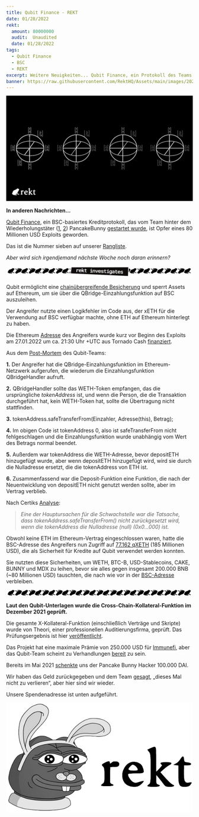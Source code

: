 ```yaml
---
title: Qubit Finance - REKT
date: 01/28/2022
rekt:
  amount: 80000000
  audit:  Unaudited
  date: 01/28/2022
tags:
  - Qubit Finance
  - BSC
  - REKT
excerpt: Weitere Neuigkeiten... Qubit Finance, ein Protokoll des Teams hinter dem Wiederholungstäter PancakeBunny, ist Opfer eines 80-Millionen-Dollar-Exploits geworden. Aber wird sich irgendjemand nächste Woche noch daran erinnern?
banner: https://raw.githubusercontent.com/RektHQ/Assets/main/images/2022/01/qubit-header.png
---
```

![](https://raw.githubusercontent.com/RektHQ/Assets/main/images/2022/01/qubit-header.png)

**In anderen Nachrichten...**

[Qubit Finance](https://qbt.fi/), ein BSC-basiertes Kreditprotokoll, das vom Team hinter dem Wiederholungstäter ([1](https://rekt.news/pancakebunny-rekt/), [2](https://rekt.news/pancakebunny2-rekt/)) PancakeBunny [gestartet wurde](https://pancakebunny.medium.com/introducing-qubit-qbt-innovating-lending-and-borrowing-on-the-bsc-9f3fe6438f44), ist Opfer eines 80 Millionen USD Exploits geworden.

Das ist die Nummer sieben auf unserer [Rangliste](https://rekt.news/leaderboard/).

_Aber wird sich irgendjemand nächste Woche noch daran erinnern?_

![](https://raw.githubusercontent.com/RektHQ/Assets/main/images/2021/09/rekt-investigates-linebreak.png)

Qubit ermöglicht eine [chainübergreifende Besicherung](https://docs.qbt.fi/protocol/bridge) und sperrt Assets auf Ethereum, um sie über die QBridge-Einzahlungsfunktion auf BSC auszuleihen.

Der Angreifer nutzte einen Logikfehler im Code aus, der xETH für die Verwendung auf BSC verfügbar machte, ohne ETH auf Ethereum hinterlegt zu haben.

Die Ethereum [Adresse](https://etherscan.io/address/0xd01ae1a708614948b2b5e0b7ab5be6afa01325c7) des Angreifers wurde kurz vor Beginn des Exploits am 27.01.2022 um ca. 21:30 Uhr +UTC aus Tornado Cash [finanziert](https://etherscan.io/tx/0x8d2e9fd13c3e3f59eac17ff55bb0a0b10eee965a2e768e60832b1b3d5b80ebfb).

Aus dem [Post-Mortem](https://medium.com/@QubitFin/protocol-exploit-report-305c34540fa3) des Qubit-Teams:

**1.** Der Angreifer hat die QBridge-Einzahlungsfunktion im Ethereum-Netzwerk aufgerufen, die wiederum die Einzahlungsfunktion QBridgeHandler aufruft.

**2.** QBridgeHandler sollte das WETH-Token empfangen, das die ursprüngliche _tokenAddress_ ist, und wenn die Person, die die Transaktion durchgeführt hat, kein WETH-Token hat, sollte die Übertragung nicht stattfinden.

**3.** tokenAddress.safeTransferFrom(Einzahler, Adresse(this), Betrag);

**4.** Im obigen Code ist tokenAddress 0, also ist safeTransferFrom nicht fehlgeschlagen und die Einzahlungsfunktion wurde unabhängig vom Wert des Betrags normal beendet.

**5.** Außerdem war tokenAddress die WETH-Adresse, bevor depositETH hinzugefügt wurde, aber wenn depositETH hinzugefügt wird, wird sie durch die Nulladresse ersetzt, die die tokenAddress von ETH ist.

**6.** Zusammenfassend war die Deposit-Funktion eine Funktion, die nach der Neuentwicklung von depositETH nicht genutzt werden sollte, aber im Vertrag verblieb.

Nach Certiks [Analyse](https://certik.medium.com/qubit-bridge-collapse-exploited-to-the-tune-of-80-million-a7ab9068e1a0):

>_Eine der Hauptursachen für die Schwachstelle war die Tatsache, dass tokenAddress.safeTransferFrom() nicht zurückgesetzt wird, wenn die tokenAddress die Nulladresse (null) (0x0...000) ist._

Obwohl keine ETH im Ethereum-Vertrag eingeschlossen waren, hatte die BSC-Adresse des Angreifers nun Zugriff auf [77.162 qXETH](https://bscscan.com/tx/0x50946e3e4ccb7d39f3512b7ecb75df66e6868b9af0eee8a7e4b61ef8a459518e) (185 Millionen USD), die als Sicherheit für Kredite auf Qubit verwendet werden konnten.

Sie nutzten diese Sicherheiten, um WETH, BTC-B, USD-Stablecoins, CAKE, BUNNY und MDX zu leihen, bevor sie alles gegen insgesamt 200.000 BNB (~80 Millionen USD) tauschten, die nach wie vor in der [BSC-Adresse](https://bscscan.com/address/0xd01ae1a708614948b2b5e0b7ab5be6afa01325c7) verbleiben.

![](https://raw.githubusercontent.com/RektHQ/Assets/main/images/2021/03/rekt-linebreak.png)

**Laut den Qubit-Unterlagen wurde die Cross-Chain-Kollateral-Funktion im Dezember 2021 geprüft.**

Die gesamte X-Kollateral-Funktion (einschließlich Verträge und Skripte) wurde von Theori, einer professionellen Auditierungsfirma, geprüft. Das Prüfungsergebnis ist hier [veröffentlicht](https://github.com/PancakeBunny-finance/qubit-finance/blob/master/audits/mound_qubit_xChain_audit_rev1.1.pdf).

Das Projekt hat eine maximale Prämie von 250.000 USD für [Immunefi](https://immunefi.com/bounty/qubit/), aber das Qubit-Team scheint zu Verhandlungen [bereit](https://twitter.com/QubitFin/status/1486984216072318977) zu sein.

Bereits im Mai 2021 [schenkte](https://twitter.com/RektHQ/status/1397195892327858181) uns der Pancake Bunny Hacker 100.000 DAI.

Wir haben das Geld zurückgegeben und dem Team [gesagt](https://twitter.com/RektHQ/status/1399714766785028098?s=20), „dieses Mal nicht zu verlieren“, aber hier sind wir wieder.

Unsere Spendenadresse ist unten aufgeführt.

![](https://raw.githubusercontent.com/RektHQ/Assets/main/images/2021/7/pancbunny2-conc.png)
